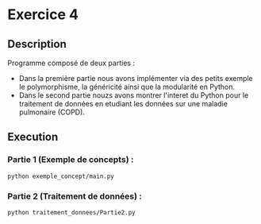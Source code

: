 # Exercice 4

## Description

Programme composé de deux parties :

* Dans la première partie nous avons implémenter via des petits exemple le polymorphisme, la généricité ainsi que la modularité en Python.
* Dans le second partie nouzs avons montrer l'interet du Python pour le traitement de données en etudiant les données sur une maladie pulmonaire (COPD).

## Execution

### Partie 1 (Exemple de concepts) :

``python exemple_concept/main.py``

### Partie 2 (Traitement de données) :

``python traitement_donnees/Partie2.py``